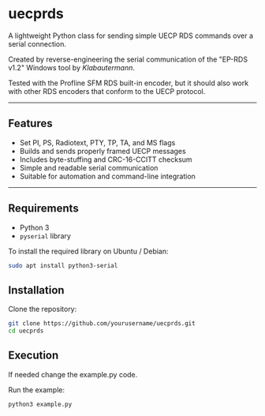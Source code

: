 # uecprds

A lightweight Python class for sending simple UECP RDS commands over a serial connection.

Created by reverse-engineering the serial communication of the "EP-RDS v1.2" Windows tool by *Klabautermann*.

Tested with the Profline SFM RDS built-in encoder, but it should also work with other RDS encoders that conform to the UECP protocol.

---

## Features

- Set PI, PS, Radiotext, PTY, TP, TA, and MS flags
- Builds and sends properly framed UECP messages
- Includes byte-stuffing and CRC-16-CCITT checksum
- Simple and readable serial communication
- Suitable for automation and command-line integration

---

## Requirements

- Python 3
- `pyserial` library

To install the required library on Ubuntu / Debian:

```bash
sudo apt install python3-serial
```

## Installation

Clone the repository:

```sh
git clone https://github.com/yourusername/uecprds.git
cd uecprds
```

## Execution

If needed change the example.py code.

Run the example:

```sh
python3 example.py
```

